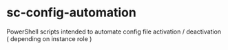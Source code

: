 # sc-config-automation
PowerShell scripts intended to automate config file activation / deactivation ( depending on instance role )
